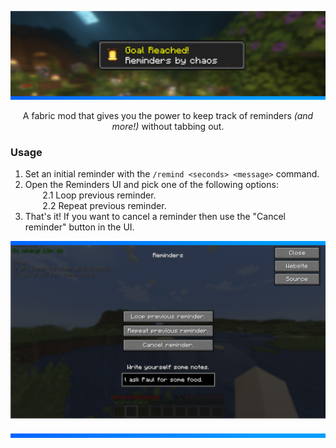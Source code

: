 ![](https://github.com/qtchaos/reminders/blob/1.19.3/assets/large_example.png?raw=true)

<p align="center">A fabric mod that gives you the power to keep track of reminders <i>(and more!)</i> without tabbing out.</p>

### Usage
1. Set an initial reminder with the `/remind <seconds> <message>` command.
2. Open the Reminders UI and pick one of the following options: <br>
   &nbsp;&nbsp;&nbsp;&nbsp;&nbsp;&nbsp; 2.1 Loop previous reminder. <br>
   &nbsp;&nbsp;&nbsp;&nbsp;&nbsp;&nbsp; 2.2 Repeat previous reminder.
3. That's it! If you want to cancel a reminder then use the "Cancel reminder" button in the UI.

![](https://github.com/qtchaos/reminders/blob/1.19.3/assets/ui_example.png?raw=true)

![](https://github.com/qtchaos/reminders/blob/1.19.3/assets/divider.png?raw=true)
